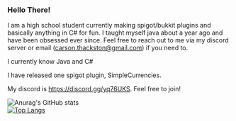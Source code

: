 ### Hello There!
I am a high school student currently making spigot/bukkit plugins and basically anything in C# for fun. I taught myself java about a year ago and have been obsessed ever since. Feel free to reach out to me via my discord server or email (carson.thackston@gmail.com) if you need to.  
  
I currently know Java and C#
  
I have released one spigot plugin, SimpleCurrencies.  
  
My discord is https://discord.gg/yq76UKS. Feel free to join! 



![Anurag's GitHub stats](https://github-readme-stats.vercel.app/api?username=carthax08&show_icons=true&theme=radical)  
[![Top Langs](https://github-readme-stats.vercel.app/api/top-langs/?username=carthax08&theme=radical)](https://github.com/anuraghazra/github-readme-stats)

